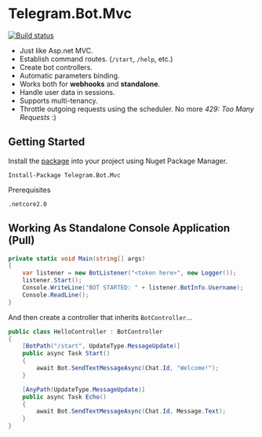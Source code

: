 # Telegram.Bot.Mvc

[![Build status](https://ci.appveyor.com/api/projects/status/xntyrljf5rdjsmf4?svg=true)](https://ci.appveyor.com/project/Zaid-Al-Omari/telegram-bot-mvc)

* Just like Asp.net MVC.
* Establish command routes. (`/start`,  `/help`,  etc.)
* Create bot controllers.
* Automatic parameters binding.
* Works both for **webhooks** and **standalone**.
* Handle user data in sessions.
* Supports multi-tenancy.
* Throttle outgoing requests using the scheduler. No more *429: Too Many Requests* :)

## Getting Started

Install the [package](https://www.nuget.org/packages/Telegram.Bot.Mvc) into your project using Nuget Package Manager.
```
Install-Package Telegram.Bot.Mvc
```
Prerequisites

```
.netcore2.0
```

Working As Standalone Console Application (Pull)
------------------------------------------------

```csharp
private static void Main(string[] args)
{
    var listener = new BotListener("<token here>", new Logger());
    listener.Start();
    Console.WriteLine("BOT STARTED: " + listener.BotInfo.Username);
    Console.ReadLine();
}
```

And then create a controller that inherits `BotController`...

```csharp
public class HelloController : BotController
{
    [BotPath("/start", UpdateType.MessageUpdate)]
    public async Task Start()
    {
        await Bot.SendTextMessageAsync(Chat.Id, "Welcome!");
    }

    [AnyPath(UpdateType.MessageUpdate)]
    public async Task Echo()
    {
        await Bot.SendTextMessageAsync(Chat.Id, Message.Text);
    }
}
```

